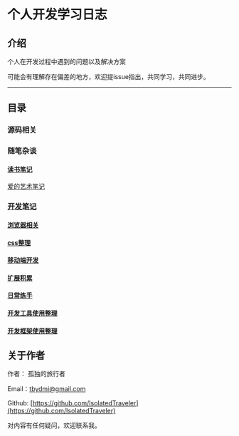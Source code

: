# 个人开发学习日志

## 介绍

个人在开发过程中遇到的问题以及解决方案

可能会有理解存在偏差的地方，欢迎提issue指出，共同学习，共同进步。

---

## 目录

### 源码相关

### 随笔杂谈

[^_^]:
#### [读书笔记](./fragment/readBook.MarkDown)

[^_^]:
[爱的艺术笔记](./fragment/readBook/爱的艺术笔记.MarkDown)

### [开发笔记](./note/index.MarkDown)

#### [浏览器相关](./note/browser/index.MarkDown)

#### [css整理](./note/css/index.MarkDown)

#### [移动端开发](./note/mobile/index.MarkDown)

#### [扩展积累](./note/index.MarkDown)

#### [日常练手](./note/dev/index.MarkDown)

#### [开发工具使用整理](./tool/tool.MarkDown)

#### [开发框架使用整理](./note/iframe/index.MarkDown)

## 关于作者

作者： 孤独的旅行者

Email：tbydmi@gmail.com

Github: [https://github.com/IsolatedTraveler](https://github.com/IsolatedTraveler)

对内容有任何疑问，欢迎联系我。